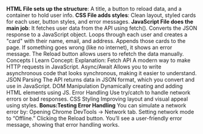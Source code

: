 **HTML File sets up the structure**:
A title, a button to reload data, and a container to hold user info.
**CSS File adds styles**:
Clean layout, styled cards for each user, button styles, and error messages.
**JavaScript File does the main job**:
It fetches user data from the API using fetch().
Converts the JSON response to a JavaScript object.
Loops through each user and creates a "card" with their name, email, and address.
Appends those cards to the page.
If something goes wrong (like no internet), it shows an error message.
The Reload button allows users to refetch the data manually.
Concepts I Learn
Concept:                                Explanation:
Fetch API                               A modern way to make HTTP requests in JavaScript.
Async/Await                             Allows you to write asynchronous code that looks synchronous, making it easier to understand.
JSON Parsing	                          The API returns data in JSON format, which you convert and use in JavaScript.
DOM Manipulation                        Dynamically creating and adding HTML elements using JS.
Error Handling	                        Use try/catch to handle network errors or bad responses.
CSS Styling                             Improving layout and visual appeal using styles.
**Bonus:Testing Error Handling**
You can simulate a network error by:
Opening Chrome DevTools → Network tab.
Setting network mode to “Offline.”
Clicking the Reload button.
You’ll see a user-friendly error message, showing that error handling works.
